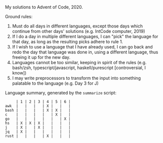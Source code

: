 My solutions to Advent of Code, 2020.

Ground rules:

1. Must do all days in different languages, except those days which continue
   from other days' solutions (e.g. IntCode computer, 2019)
2. If I do a day in multiple different languages, I can "pick" the language for
   that day, as long as the resulting picks adhere to rule 1.
3. If I wish to use a language that I have already used, I can go back and redo
   the day that language was done in, using a different language, thus freeing
   it up for the new day.
4. Languages cannot be too similar, keeping in spirit of the rules (e.g.
   bash/zsh, typescript/javascript, haskell/purescript [controversial, I know])
5. I may write preprocessors to transform the input into something palatable to
   the language (e.g. Day 3 for J)

Language summary, generated by the `summarize` script:

```
     | 1 | 2 | 3 | 4 | 5 | 6 |
awk  |   |   |   | X |   |   |
bash |   |   |   | X | X |   |
c    |   |   |   |   | X |   |
go   |   |   |   |   |   | X |
hs   | X | X | X |   |   |   |
j    | X |   | X |   |   |   |
jq   | X |   |   |   |   |   |
rust |   |   |   | X |   |   |
```

